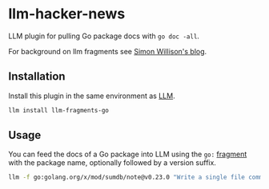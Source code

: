 # llm-hacker-news

LLM plugin for pulling Go package docs with `go doc -all`.

For background on llm fragments see [Simon Willison's blog](https://simonwillison.net/2025/Apr/7/long-context-llm/).

## Installation

Install this plugin in the same environment as [LLM](https://llm.datasette.io/).

```bash
llm install llm-fragments-go
```

## Usage

You can feed the docs of a Go package into LLM using the `go:` [fragment](https://llm.datasette.io/en/stable/fragments.html) with the package name, optionally followed by a version suffix.

```bash
llm -f go:golang.org/x/mod/sumdb/note@v0.23.0 "Write a single file command that generates a key, prints the verifier key, signs an example message, and prints the signed note."
```
